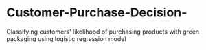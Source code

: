 # Customer-Purchase-Decision-
Classifying customers' likelihood of purchasing products with green packaging using logistic regression model

